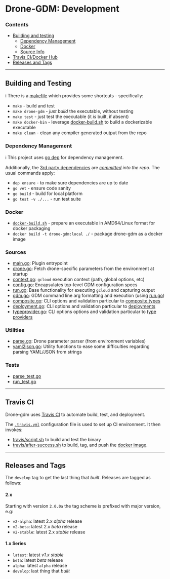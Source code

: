 # Drone-GDM: Development

### Contents

 - [Building and testing](#building-and-testing)
   - [Dependency Management](#dependency-management)
   - [Docker](#docker)
   - [Source Info](#sources)
 - [Travis CI/Docker Hub](#travis-ci)
 - [Releases and Tags](#releases-and-tags)

----

## Building and Testing

:information_source: There is a [makefile](../makefile) which provides some shortcuts - specifically:
 - `make` - build and test
 - `make drone-gdm` - _just build_ the executable, without testing
 - `make test` - just test the executable (it _is_ built, if absent)
 - `make docker-bin` - leverage [docker-build.sh](./util/docker-build.sh) to build a dockerizable executable
 - `make clean` - clean any compiler generated output from the repo

### Dependency Management
:information_source: This project uses [go dep](https://github.com/golang/dep) for dependency management.

Additionally, the [3rd party dependencies](./vendor) are _[committed](../vendor)
into the repo_. The usual commands apply:
 - `dep ensure` - to make sure dependencies are up to date
 - `go vet` - ensure code sanity
 - `go build` - build for local platform
 - `go test -v ./...` - run test suite

### Docker
 - [`docker-build.sh`](../util/docker-builder.sh) - prepare an executable in AMD64/Linux format for docker packaging
 - `docker build -t drone-gdm:local ./` - package drone-gdm as a docker image

### Sources
 - [main.go](../main.go): Plugin entrypoint
 - [drone.go](../drone.go): Fetch drone-specific parameters from the environment at startup
 - [context.go](../context.go): `gcloud` execution context (path, global options, etc)
 - [config.go](../config.go): Encapsulates top-level GDM configuration specs
 - [run.go](../run.go): Base functionality for executing `gcloud` and capturing output
 - [gdm.go](../gdm.go): GDM command line arg formatting and execution (using [run.go](../run.go))
 - [composite.go](../composite.go): CLI options and validation particular to [composite types](https://cloud.google.com/deployment-manager/docs/fundamentals#composite_types)
 - [deployment.go](../deployment.go): CLI options and validation particular to [deployments](https://cloud.google.com/deployment-manager/docs/fundamentals#deployment)
 - [typeprovider.go](../typeprovider.go): CLI options options and validation particular to [type providers](https://cloud.google.com/deployment-manager/docs/fundamentals#basetypes)

### Utilities
 - [parse.go](../parse.go): Drone parameter parser (from environment variables)
 - [yaml2json.go](../yaml2json.go): Utility functions to ease some difficulties regarding parsing YAML/JSON from strings

### Tests
 - [parse_test.go](../parse_test.go)
 - [run_test.go](../run_test.go)

----

## Travis CI

Drone-gdm uses [Travis CI](https://travis-ci.org/) to automate build, test, and deployment.

The [`.travis.yml`](../.travis.yml) configuration file is used to set up CI environment. It then
invokes:

 - [travis/script.sh](../travis/script.sh) to build and test the binary
 - [travis/after-success.sh](../travis/after-success.sh) to build, tag, and push the [docker image](https://hub.docker.com/r/nytimes/drone-gdm).

----

## Releases and Tags
The `develop` tag to get the last thing that _built_. Releases are tagged as follows:

#### 2.x
Starting with version `2.0.0a` the tag scheme is prefixed with major version, e.g:
* `v2-alpha`: latest 2.x _alpha_ release
* `v2-beta`: latest 2.x _beta_ release
* `v2-stable`: latest 2.x _stable_ release

#### 1.x Series
* `latest`: latest *v1.x* _stable_
* `beta`: latest _beta_ release
* `alpha`: latest `alpha` release
* `develop`: last thing that _built_

